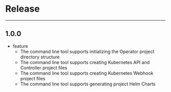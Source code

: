 # Release

---
## 1.0.0
- feature
  - The command line tool supports initializing the Operator project directory structure
  - The command line tool supports creating Kubernetes API and Controller project files
  - The command line tool supports creating Kubernetes Webhook project files
  - The command line tool supports generating project Helm Charts